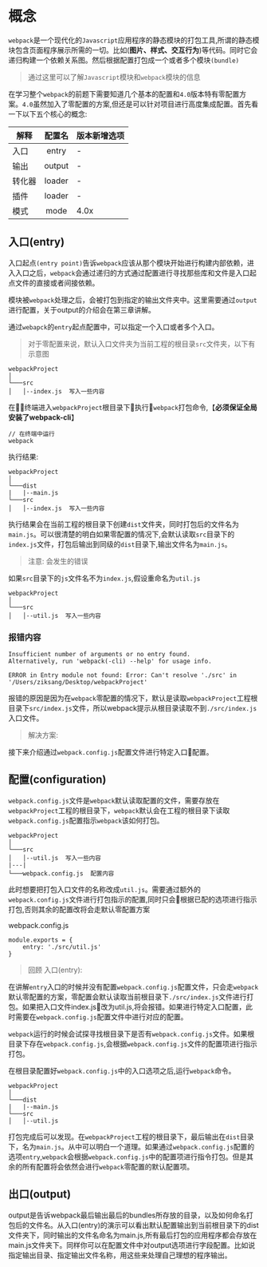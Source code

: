 # 概念

`webpack`是一个现代化的`Javascript`应用程序的静态模块的打包工具,所谓的静态模块包含页面程序展示所需的一切。比如(**图片、样式、交互行为**)等代码。同时它会递归构建一个依赖关系图。然后根据配置打包成一个或者多个模块`(bundle)`

> 通过这里可以了解`Javascript`模块和`webpack`模块的信息

在学习整个`webpack`的前题下需要知道几个基本的配置和`4.0`版本特有零配置方案。`4.0`虽然加入了零配置的方案,但还是可以针对项目进行高度集成配置。首先看一下以下五个核心的概念:

解释|配置名|版本新增选项
---|:---:|---|
入口|entry|-
输出|output|-
转化器|loader|-
插件|loader|-
模式|mode|4.0x

## 入口(entry)

入口起点`(entry point)`告诉`webpack`应该从那个模块开始进行构建内部依赖，进入入口之后，`webpack`会通过递归的方式通过配置进行寻找那些库和文件是入口起点文件的直接或者间接依赖。

模块被`webpack`处理之后，会被打包到指定的输出文件夹中。这里需要通过`output`进行配置，关于output的介绍会在第三章讲解。

通过`webapck`的`entry`起点配置中，可以指定一个入口或者多个入口。

> 对于零配置来说，默认入口文件夹为当前工程的根目录`src`文件夹，以下有示意图

```
webpackProject
│
└───src
│   │--index.js  写入一些内容
```

在终端进入`webpackProject`根目录下执行`webpack`打包命令,【**必须保证全局安装了webpack-cli**】

```
// 在终端中运行
webpack
```

执行结果:

```
webpackProject
│
└───dist
|   |--main.js
└───src
│   │--index.js  写入一些内容
```

执行结果会在当前工程的根目录下创建`dist`文件夹，同时打包后的文件名为`main.js`。可以很清楚的明白如果零配置的情况下,会默认读取`src`目录下的`index.js`文件，打包后输出到同级的`dist`目录下,输出文件名为`main.js`。

> 注意: 会发生的错误

如果`src`目录下的`js`文件名不为`index.js`,假设重命名为`util.js`


```
webpackProject
│
└───src
│   │--util.js  写入一些内容
```

### 报错内容

```
Insufficient number of arguments or no entry found.
Alternatively, run 'webpack(-cli) --help' for usage info.

ERROR in Entry module not found: Error: Can't resolve './src' in '/Users/ziksang/Desktop/webpackProject'
```

报错的原因是因为在`webpack`零配置的情况下，默认是读取`webpackProject`工程根目录下`src/index.js`文件，所以webpack提示从根目录读取不到`./src/index.js`入口文件。

> 解决方案:

接下来介绍通过`webpack.config.js`配置文件进行特定入口配置。


## 配置(configuration)

`webpack.config.js`文件是`webpack`默认读取配置的文件，需要存放在`webpackProject`工程的根目录下，`webpack`默认会在工程的根目录下读取`webpack.config.js`配置指示`webpack`该如何打包。


```
webpackProject
│
└───src
│   │--util.js  写入一些内容
|---|
└───webpack.config.js  配置内容

```

此时想要把打包入口文件的名称改成`util.js`。需要通过额外的`webpack.config.js`文件进行打包指示的配置,同时只会根据已配的选项进行指示打包,否则其余的配置改将会走默认零配置方案


webpack.config.js

```
module.exports = {
    entry: './src/util.js'
}
```
> 回顾 入口(entry):

在讲解`entry`入口的时候并没有配置`webpack.config.js`配置文件，只会走`webpack`默认零配置的方案，零配置会默认读取当前根目录下`./src/index.js`文件进行打包。如果把入口文件index.js改为util.js,将会报错。如果进行特定入口配置，此时需要在`webpack.config.js`配置文件中进行对应的配置。

`webpack`运行的时候会试探寻找根目录下是否有`webpack.config.js`文件。如果根目录下存在`webpack.config.js`,会根据`webpack.config.js`文件的配置项进行指示打包。

在根目录配置好`webpack.config.js`中的入口选项之后,运行`webpack`命令。

```
webpackProject
│
└───dist
|   |--main.js
└───src
│   │--util.js 
```

打包完成后可以发现。在`webpackProject`工程的根目录下，最后输出在`dist`目录下，名为`main.js`。从中可以明白一个道理。如果通过`webpack.config.js`配置的选项`entry`,`webpack`会根据`webpack.config.js`中的配置项进行指令打包。但是其余的所有配置将会依然会进行`webpack`零配置的默认配置项。




## 出口(output)

output是告诉webpack最后输出最后的bundles所存放的目录，以及如何命名打包后的文件名。从入口(entry)的演示可以看出默认配置输出到当前根目录下的dist文件夹下，同时输出的文件名命名为main.js,所有最后打包的应用程序都会存放在main.js文件夹下。同样你可以在配置文件中对output选项进行字段配置。比如说指定输出目录、指定输出文件名称，用这些来处理自己理想的程序输出。

